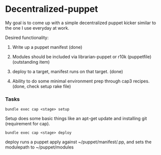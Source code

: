 # Decentralized-puppet
My goal is to come up with a simple decentralized puppet kicker similar to the one I use everyday at work. 

Desired functionality:

1. Write up a puppet manifest (done)

2. Modules should be included via librarian-puppet or r10k (puppetfile) (outstanding item)

3. deploy to a target, manifest runs on that target. (done)
4. Ability to do some minimal environment prep through cap3 recipes. (done, check setup rake file)

### Tasks

```bundle exec cap <stage> setup```

Setup does some basic things like an apt-get update and installing git (requirement for cap).

```bundle exec cap <stage> deploy```

deploy runs a puppet apply against ~/puppet/manifest/<stage name>.pp, and sets the modulepath to ~/puppet/modules

